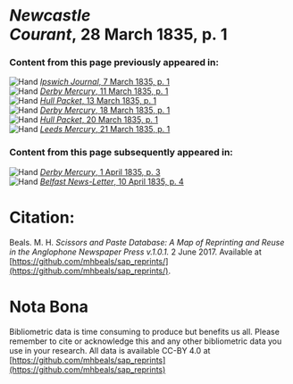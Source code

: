 # *Newcastle Courant*, 28 March 1835, p. 1  
  
### Content from this page previously appeared in:  
![Hand](http://scissorsandpaste.net/wp-content/uploads/2017/06/smallhandpointer.png) [*Ipswich Journal*, 7 March 1835, p. 1](https://mhbeals.github.io/sap_html/Ipswich-Journal/Ipswich-Journal-7-March-1835-p-1)  
![Hand](http://scissorsandpaste.net/wp-content/uploads/2017/06/smallhandpointer.png) [*Derby Mercury*, 11 March 1835, p. 1](https://mhbeals.github.io/sap_html/Derby-Mercury/Derby-Mercury-11-March-1835-p-1)  
![Hand](http://scissorsandpaste.net/wp-content/uploads/2017/06/smallhandpointer.png) [*Hull Packet*, 13 March 1835, p. 1](https://mhbeals.github.io/sap_html/Hull-Packet/Hull-Packet-13-March-1835-p-1)  
![Hand](http://scissorsandpaste.net/wp-content/uploads/2017/06/smallhandpointer.png) [*Derby Mercury*, 18 March 1835, p. 1](https://mhbeals.github.io/sap_html/Derby-Mercury/Derby-Mercury-18-March-1835-p-1)  
![Hand](http://scissorsandpaste.net/wp-content/uploads/2017/06/smallhandpointer.png) [*Hull Packet*, 20 March 1835, p. 1](https://mhbeals.github.io/sap_html/Hull-Packet/Hull-Packet-20-March-1835-p-1)  
![Hand](http://scissorsandpaste.net/wp-content/uploads/2017/06/smallhandpointer.png) [*Leeds Mercury*, 21 March 1835, p. 1](https://mhbeals.github.io/sap_html/Leeds-Mercury/Leeds-Mercury-21-March-1835-p-1)  
  
### Content from this page subsequently appeared in:  
![Hand](http://scissorsandpaste.net/wp-content/uploads/2017/06/smallhandpointer.png) [*Derby Mercury*, 1 April 1835, p. 3](https://mhbeals.github.io/sap_html/Derby-Mercury/Derby-Mercury-1-April-1835-p-3)  
![Hand](http://scissorsandpaste.net/wp-content/uploads/2017/06/smallhandpointer.png) [*Belfast News-Letter*, 10 April 1835, p. 4](https://mhbeals.github.io/sap_html/Belfast-News-Letter/Belfast-News-Letter-10-April-1835-p-4)  


# Citation: 

Beals. M. H. *Scissors and Paste Database: A Map of Reprinting and Reuse in the Anglophone Newspaper Press v.1.0.1.* 2 June 2017. Available at [https://github.com/mhbeals/sap_reprints/](https://github.com/mhbeals/sap_reprints/). 

# Nota Bona

Bibliometric data is time consuming to produce but benefits us all. Please remember to cite or acknowledge this and any other bibliometric data you use in your research. All data is available CC-BY 4.0 at [https://github.com/mhbeals/sap_reprints](https://github.com/mhbeals/sap_reprints)